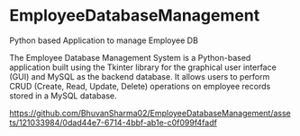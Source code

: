 # EmployeeDatabaseManagement
Python based Application to manage Employee DB

The Employee Database Management System is a Python-based application built using the Tkinter library for the graphical user interface (GUI) and MySQL as the backend database. It allows users to perform CRUD (Create, Read, Update, Delete) operations on employee records stored in a MySQL database.



https://github.com/BhuvanSharma02/EmployeeDatabaseManagement/assets/121033984/0dad44e7-6714-4bbf-ab1e-c0f099f4fadf

